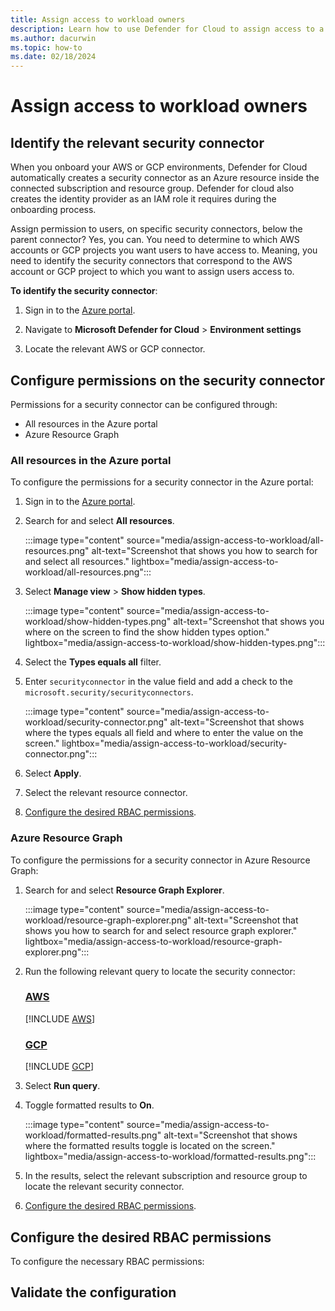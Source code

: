 ```yaml
---
title: Assign access to workload owners
description: Learn how to use Defender for Cloud to assign access to a workload owner of an AWS or GCP connector so that they can view the suggested recommendations provided by Defender for Cloud.
ms.author: dacurwin
ms.topic: how-to
ms.date: 02/18/2024
---
```


# Assign access to workload owners


## Identify the relevant security connector 

When you onboard your AWS or GCP environments, Defender for Cloud automatically creates a security connector as an Azure resource inside the connected subscription and resource group. Defender for cloud also creates the identity provider as an IAM role it requires during the onboarding process.


Assign permission to users, on specific security connectors, below the parent connector? Yes, you can. You need to determine to which AWS accounts or GCP projects you want users to have access to. Meaning, you need to identify the security connectors that correspond to the AWS account or GCP project to which you want to assign users access to.


**To identify the security connector**:

1. Sign in to the [Azure portal](https://portal.azure.com/).

1. Navigate to **Microsoft Defender for Cloud** > **Environment settings**

1. Locate the relevant AWS or GCP connector.

## Configure permissions on the security connector

Permissions for a security connector can be configured through:

- All resources in the Azure portal
- Azure Resource Graph

### All resources in the Azure portal

To configure the permissions for a security connector in the Azure portal:

1. Sign in to the [Azure portal](https://portal.azure.com/).

1. Search for and select **All resources**.

    :::image type="content" source="media/assign-access-to-workload/all-resources.png" alt-text="Screenshot that shows you how to search for and select all resources." lightbox="media/assign-access-to-workload/all-resources.png":::

1. Select **Manage view** > **Show hidden types**.

    :::image type="content" source="media/assign-access-to-workload/show-hidden-types.png" alt-text="Screenshot that shows you where on the screen to find the show hidden types option." lightbox="media/assign-access-to-workload/show-hidden-types.png":::

1. Select the **Types equals all** filter.

1. Enter `securityconnector` in the value field and add a check to the `microsoft.security/securityconnectors`.

    :::image type="content" source="media/assign-access-to-workload/security-connector.png" alt-text="Screenshot that shows where the types equals all field and where to enter the value on  the screen." lightbox="media/assign-access-to-workload/security-connector.png":::

1. Select **Apply**.

1. Select the relevant resource connector.

1. [Configure the desired RBAC permissions](#configure-the-desired-rbac-permissions).

### Azure Resource Graph

To configure the permissions for a security connector in Azure Resource Graph:

1. Search for and select **Resource Graph Explorer**.

    :::image type="content" source="media/assign-access-to-workload/resource-graph-explorer.png" alt-text="Screenshot that shows you how to search for and select resource graph explorer." lightbox="media/assign-access-to-workload/resource-graph-explorer.png":::

1. Run the following relevant query to locate the security connector:

    ### [AWS](#tab/assign-access-amazon-web-service)

    [!INCLUDE [AWS](/includes/assign-access-amazon-web.md)]
    
    ### [GCP](#tab/assign-access-google-cloud-project)

    [!INCLUDE [GCP](/includes/assign-access-google-cloud-project.md)]

1. Select **Run query**.

1. Toggle formatted results to **On**.

    :::image type="content" source="media/assign-access-to-workload/formatted-results.png" alt-text="Screenshot that shows where the formatted results toggle is located on the screen." lightbox="media/assign-access-to-workload/formatted-results.png":::

1. In the results, select the relevant subscription and resource group to locate the relevant security connector.

1. [Configure the desired RBAC permissions](#configure-the-desired-rbac-permissions).

## Configure the desired RBAC permissions

To configure the necessary RBAC permissions:


## Validate the configuration 